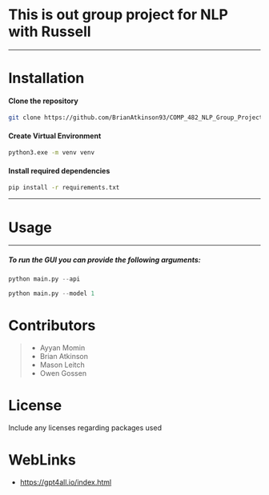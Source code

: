 # This is out group project for NLP with Russell

---

# Installation

#### Clone the repository

```bash
git clone https://github.com/BrianAtkinson93/COMP_482_NLP_Group_Project.git
```

#### Create Virtual Environment

```bash
python3.exe -m venv venv
```

#### Install required dependencies

```bash
pip install -r requirements.txt
```

---

# Usage

---

##### To run the GUI you can provide the following arguments:

```python
python main.py --api
```

```python
python main.py --model 1
```

# 

# Contributors

> * Ayyan Momin
> * Brian Atkinson
> * Mason Leitch
> * Owen Gossen

# License

Include any licenses regarding packages used



# WebLinks

* https://gpt4all.io/index.html
